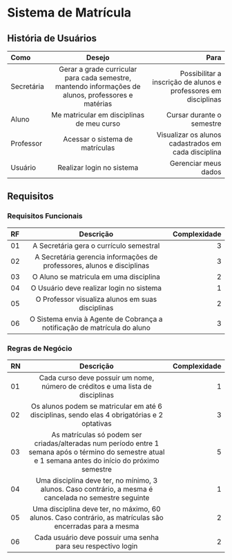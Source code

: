 # Sistema de Matrícula

## História de Usuários

| Como |  Desejo  | Para |
|:--------|:--------:|-----:|
| Secretária   | Gerar a grade curricular para cada semestre, mantendo informações de alunos, professores e matérias | Possibilitar a inscrição de alunos e professores em disciplinas |
| Aluno  |  Me matricular em disciplinas de meu curso  | Cursar durante o semestre |
| Professor | Acessar o sistema de matrículas | Visualizar os alunos cadastrados em cada disciplina |
| Usuário | Realizar login no sistema | Gerenciar meus dados |

## Requisitos

### Requisitos Funcionais

| RF | Descrição | Complexidade |
|:-----|:---------:|-----:|
| 01   | A Secretária gera o currículo semestral | 3 |
| 02   | A Secretária gerencia informações de professores, alunos e disciplinas | 3 |
| 03   | O Aluno se matricula em uma disciplina | 2 |
| 04   | O Usuário deve realizar login no sistema | 1 |
| 05   | O Professor visualiza alunos em suas disciplinas | 2 |
| 06   | O Sistema envia à Agente de Cobrança a notificação de matrícula do aluno | 3 |

### Regras de Negócio

| RN | Descrição | Complexidade |
|:-----|:---------:|-----:|
| 01   | Cada curso deve possuir um nome, número de créditos e uma lista de disciplinas | 1 |
| 02   | Os alunos podem se matricular em até 6 disciplinas, sendo elas 4 obrigatórias e 2 optativas | 3 |
| 03   | As matrículas só podem ser criadas/alteradas num período entre 1 semana após o término do semestre atual e 1 semana antes do início do próximo semestre | 5 |
| 04   | Uma disciplina deve ter, no mínimo, 3 alunos. Caso contrário, a mesma é cancelada no semestre seguinte | 1 |
| 05   | Uma disciplina deve ter, no máximo, 60 alunos. Caso contrário, as matrículas são encerradas para a mesma | 2 |
| 06   | Cada usuário deve possuir uma senha para seu respectivo login | 2 |